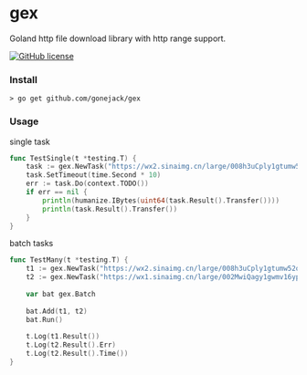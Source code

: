# gex
Goland http file download library with http range support.

[![GitHub license](https://img.shields.io/github/license/gonejack/gex.svg?color=blue)](LICENSE)

### Install
```shell
> go get github.com/gonejack/gex
```

### Usage
single task
```go
func TestSingle(t *testing.T) {
    task := gex.NewTask("https://wx2.sinaimg.cn/large/008h3uCply1gtumw52q7aj31nj27enk8.jpg")
    task.SetTimeout(time.Second * 10)
    err := task.Do(context.TODO())
    if err == nil {
        println(humanize.IBytes(uint64(task.Result().Transfer())))
        println(task.Result().Transfer())
    }
}
```

batch tasks
```go
func TestMany(t *testing.T) {
    t1 := gex.NewTask("https://wx2.sinaimg.cn/large/008h3uCply1gtumw52q7aj31nj27enk8.jpg")
    t2 := gex.NewTask("https://wx1.sinaimg.cn/large/002MwiQagy1gwmv16ypycj60dcatwe8102.jpg")
    
    var bat gex.Batch
    
    bat.Add(t1, t2)
    bat.Run()
    
    t.Log(t1.Result())
    t.Log(t2.Result().Err)
    t.Log(t2.Result().Time())
}
```
